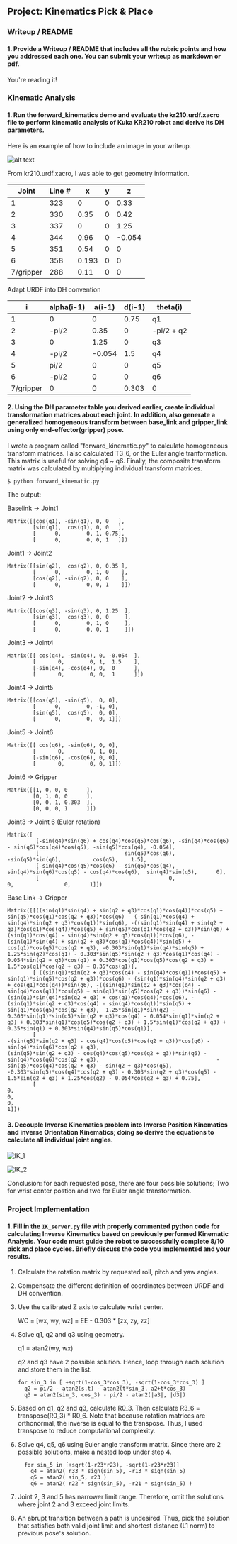 ## Project: Kinematics Pick & Place

[//]: # (Image References)

[image1]: ./misc_images/scan1.jpg
[image2]: ./misc_images/scan2.jpg
[image3]: ./misc_images/scan3.jpg

### Writeup / README

#### 1. Provide a Writeup / README that includes all the rubric points and how you addressed each one.  You can submit your writeup as markdown or pdf.  

You're reading it!

### Kinematic Analysis
#### 1. Run the forward_kinematics demo and evaluate the kr210.urdf.xacro file to perform kinematic analysis of Kuka KR210 robot and derive its DH parameters.

Here is an example of how to include an image in your writeup.

![alt text][image1]

From kr210.urdf.xacro, I was able to get geometry information.

Joint | Line # | x | y | z
--- | --- | --- | --- | ---
1 | 323 | 0 | 0 | 0.33
2 | 330 | 0.35 | 0 | 0.42
3 | 337 | 0 | 0 | 1.25
4 | 344 | 0.96 | 0 | -0.054
5 | 351 | 0.54 | 0 | 0
6 | 358 | 0.193 | 0 | 0
7/gripper | 288 | 0.11 | 0 | 0

Adapt URDF into DH convention

i | alpha(i-1) | a(i-1) | d(i-1) | theta(i)
--- | --- | --- | --- | ---
1 | 0 | 0 | 0.75 | q1
2 | -pi/2 | 0.35 | 0 | -pi/2 + q2
3 | 0 | 1.25 | 0 | q3
4 | -pi/2 | -0.054 | 1.5 | q4
5 | pi/2 | 0 | 0 | q5
6 | -pi/2 | 0 | 0 | q6
7/gripper | 0 | 0 | 0.303 | 0

#### 2. Using the DH parameter table you derived earlier, create individual transformation matrices about each joint. In addition, also generate a generalized homogeneous transform between base_link and gripper_link using only end-effector(gripper) pose.

I wrote a program called "forward_kinematic.py" to calculate homogeneous transform matrices. I also calculated T3_6, or the Euler angle tranformation. This matrix is useful for solving q4 ~ q6. Finally, the composite transform matrix was calculated by multiplying individual transform matrices.

```
$ python forward_kinematic.py
```

The output:

Baselink -> Joint1

	Matrix([[cos(q1), -sin(q1), 0, 0   ],
			[sin(q1),  cos(q1), 0, 0   ], 
			[	   0, 		 0, 1, 0.75],
			[	   0, 		 0, 0, 1   ]])

Joint1 -> Joint2

	Matrix([[sin(q2),  cos(q2), 0, 0.35 ], 
			[	   0, 	     0, 1, 0	], 
			[cos(q2), -sin(q2), 0, 0	], 
			[	   0, 		 0, 0, 1	]])

Joint2 -> Joint3

	Matrix([[cos(q3), -sin(q3), 0, 1.25  ], 
			[sin(q3),  cos(q3), 0, 0	 ], 
			[	   0,		 0, 1, 0	 ], 
			[	   0,		 0, 0, 1	 ]])

Joint3 -> Joint4

	Matrix([[ cos(q4), -sin(q4), 0, -0.054  ], 
			[		0, 		  0, 1,  1.5	], 
			[-sin(q4), -cos(q4), 0,  0		], 
			[		0, 		  0, 0,  1		]])

Joint4 -> Joint5

	Matrix([[cos(q5), -sin(q5),  0, 0], 
			[	   0, 		 0, -1, 0], 
			[sin(q5),  cos(q5),  0, 0], 
			[	   0, 		 0,  0, 1]])

Joint5 -> Joint6

	Matrix([[ cos(q6), -sin(q6), 0, 0], 
			[		0,	 	  0, 1, 0], 
			[-sin(q6), -cos(q6), 0, 0], 
			[		0,		  0, 0, 1]])

Joint6 -> Gripper

	Matrix([[1, 0, 0, 0		 ], 
			[0, 1, 0, 0		 ], 
			[0, 0, 1, 0.303  ], 
			[0, 0, 0, 1		 ]])

Joint3 -> Joint 6 (Euler rotation)

	Matrix([
			 [-sin(q4)*sin(q6) + cos(q4)*cos(q5)*cos(q6), -sin(q4)*cos(q6) - sin(q6)*cos(q4)*cos(q5), -sin(q5)*cos(q4), -0.054],
			 [                           sin(q5)*cos(q6),                           -sin(q5)*sin(q6),          cos(q5),    1.5],
			 [-sin(q4)*cos(q5)*cos(q6) - sin(q6)*cos(q4),  sin(q4)*sin(q6)*cos(q5) - cos(q4)*cos(q6),  sin(q4)*sin(q5),      0],
			 [                                         0,                                          0,                0,      1]])


Base Link -> Gripper

	Matrix([[((sin(q1)*sin(q4) + sin(q2 + q3)*cos(q1)*cos(q4))*cos(q5) + sin(q5)*cos(q1)*cos(q2 + q3))*cos(q6) - (-sin(q1)*cos(q4) + sin(q4)*sin(q2 + q3)*cos(q1))*sin(q6), -((sin(q1)*sin(q4) + sin(q2 + q3)*cos(q1)*cos(q4))*cos(q5) + sin(q5)*cos(q1)*cos(q2 + q3))*sin(q6) + (sin(q1)*cos(q4) - sin(q4)*sin(q2 + q3)*cos(q1))*cos(q6), -(sin(q1)*sin(q4) + sin(q2 + q3)*cos(q1)*cos(q4))*sin(q5) + cos(q1)*cos(q5)*cos(q2 + q3), -0.303*sin(q1)*sin(q4)*sin(q5) + 1.25*sin(q2)*cos(q1) - 0.303*sin(q5)*sin(q2 + q3)*cos(q1)*cos(q4) - 0.054*sin(q2 + q3)*cos(q1) + 0.303*cos(q1)*cos(q5)*cos(q2 + q3) + 1.5*cos(q1)*cos(q2 + q3) + 0.35*cos(q1)],
			[ ((sin(q1)*sin(q2 + q3)*cos(q4) - sin(q4)*cos(q1))*cos(q5) + sin(q1)*sin(q5)*cos(q2 + q3))*cos(q6) - (sin(q1)*sin(q4)*sin(q2 + q3) + cos(q1)*cos(q4))*sin(q6), -((sin(q1)*sin(q2 + q3)*cos(q4) - sin(q4)*cos(q1))*cos(q5) + sin(q1)*sin(q5)*cos(q2 + q3))*sin(q6) - (sin(q1)*sin(q4)*sin(q2 + q3) + cos(q1)*cos(q4))*cos(q6), -(sin(q1)*sin(q2 + q3)*cos(q4) - sin(q4)*cos(q1))*sin(q5) + sin(q1)*cos(q5)*cos(q2 + q3),  1.25*sin(q1)*sin(q2) - 0.303*sin(q1)*sin(q5)*sin(q2 + q3)*cos(q4) - 0.054*sin(q1)*sin(q2 + q3) + 0.303*sin(q1)*cos(q5)*cos(q2 + q3) + 1.5*sin(q1)*cos(q2 + q3) + 0.35*sin(q1) + 0.303*sin(q4)*sin(q5)*cos(q1)],
			[                                                                -(sin(q5)*sin(q2 + q3) - cos(q4)*cos(q5)*cos(q2 + q3))*cos(q6) - sin(q4)*sin(q6)*cos(q2 + q3),                                                                  (sin(q5)*sin(q2 + q3) - cos(q4)*cos(q5)*cos(q2 + q3))*sin(q6) - sin(q4)*cos(q6)*cos(q2 + q3),                                     -sin(q5)*cos(q4)*cos(q2 + q3) - sin(q2 + q3)*cos(q5),                                                                                 -0.303*sin(q5)*cos(q4)*cos(q2 + q3) - 0.303*sin(q2 + q3)*cos(q5) - 1.5*sin(q2 + q3) + 1.25*cos(q2) - 0.054*cos(q2 + q3) + 0.75],
			[                                                                                                                                                            0,                                                                                                                                                             0,                                                                                        0,                                                                                                                                                                                                              1]])


#### 3. Decouple Inverse Kinematics problem into Inverse Position Kinematics and inverse Orientation Kinematics; doing so derive the equations to calculate all individual joint angles.


![IK_1][image2]

![IK_2][image3]

Conclusion: for each requested pose, there are four possible solutions; Two for wrist center postion and two for Euler angle transformation.

### Project Implementation

#### 1. Fill in the `IK_server.py` file with properly commented python code for calculating Inverse Kinematics based on previously performed Kinematic Analysis. Your code must guide the robot to successfully complete 8/10 pick and place cycles. Briefly discuss the code you implemented and your results. 

1. Calculate the rotation matrix by requested roll, pitch and yaw angles.

2. Compensate the different definition of coordinates between URDF and DH convention.

3. Use the calibrated Z axis to calculate wrist center.

   WC = [wx, wy, wz] = EE - 0.303 * [zx, zy, zz]

4. Solve q1, q2 and q3 using geometry.

   q1 = atan2(wy, wx)

   q2 and q3 have 2 possible solution. Hence, loop through each solution and store them in the list.
   
   ```
   for sin_3 in [ +sqrt(1-cos_3*cos_3), -sqrt(1-cos_3*cos_3) ]
     q2 = pi/2 - atan2(s,t) - atan2(t*sin_3, a2+t*cos_3)
     q3 = atan2(sin_3, cos_3) - pi/2 - atan2(|a3|, |d3|)
   ```
   
5. Based on q1, q2 and q3, calculate R0_3. Then calculate R3_6 = transpose(R0_3) * R0_6. Note that because rotation matrices are orthonormal, the inverse is equal to the transpose. Thus, I used transpose to reduce computational complexity.


6. Solve q4, q5, q6 using Euler angle transform matrix. Since there are 2 possible solutions, make a nested loop under step 4.
	```
      for sin_5 in [+sqrt(1-r23*r23), -sqrt(1-r23*r23)]
        q4 = atan2( r33 * sign(sin_5), -r13 * sign(sin_5)
        q5 = atan2( sin_5, r23 )
        q6 = atan2( r22 * sign(sin_5), -r21 * sign(sin_5) )
	```


7. Joint 2, 3 and 5 has narrower limit range. Therefore, omit the solutions where joint 2 and 3 exceed joint limits.

8. An abrupt transition between a path is undesired. Thus, pick the solution that satisfies both valid joint limit and shortest distance (L1 norm) to previous pose's solution.
